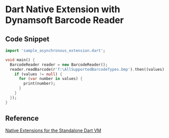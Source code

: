 # Dart Native Extension with Dynamsoft Barcode Reader

## Code Snippet

```Dart
import 'sample_asynchronous_extension.dart';

void main() {
  BarcodeReader reader = new BarcodeReader();
  reader.readBarcode(r'f:\AllSupportedBarcodeTypes.bmp').then((values) {
    if (values != null) {
      for (var number in values) {
        print(number);
      }
    }
  });
}

```

## Reference
[Native Extensions for the Standalone Dart VM][1]

[1]:https://www.dartlang.org/articles/dart-vm/native-extensions
